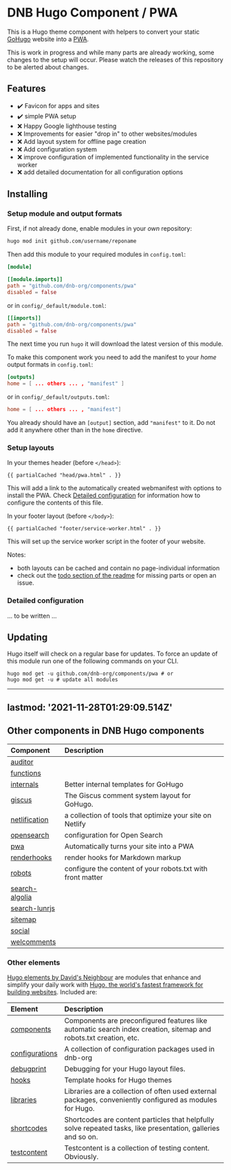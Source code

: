 # DNB Hugo Component / PWA

This is a Hugo theme component with helpers to convert your static [GoHugo](https://gohugo.io/) website into a [PWA](https://web.dev/progressive-web-apps/).

This is work in progress and while many parts are already working, some changes to the setup will occur. Please watch the releases of this repository to be alerted about changes.

## Features

- :heavy_check_mark: Favicon for apps and sites
- :heavy_check_mark: simple PWA setup
- :x: Happy Google lighthouse testing
- :x: Improvements for easier "drop in" to other websites/modules
- :x: Add layout system for offline page creation
- :x: Add configuration system
- :x: improve configuration of implemented functionality in the service worker
- :x: add detailed documentation for all configuration options

## Installing

### Setup module and output formats

First, if not already done, enable modules in your _own_ repository:

```bash
hugo mod init github.com/username/reponame
```

Then add this module to your required modules in `config.toml`:

```toml
[module]

[[module.imports]]
path = "github.com/dnb-org/components/pwa"
disabled = false

```

or in `config/_default/module.toml`:

```toml
[[imports]]
path = "github.com/dnb-org/components/pwa"
disabled = false

```

The next time you run `hugo` it will download the latest version of this module.

To make this component work you need to add the manifest to your _home_ output formats in `config.toml`:

```toml
[outputs]
home = [ ... others ... , "manifest" ]
```

or in `config/_default/outputs.toml`:

```toml
home = [ ... others ... , "manifest"]
```

You already should have an `[output]` section, add `"manifest"` to it. Do not add it anywhere other than in the `home` directive.

### Setup layouts

In your themes header (before `</head>`):

```gotemplate
{{ partialCached "head/pwa.html" . }}
```

This will add a link to the automatically created webmanifest with options to install the PWA. Check [Detailed configuration](#detailed-configuration) for information how to configure the contents of this file.

In your footer layout (before `</body>`):

```gotemplate
{{ partialCached "footer/service-worker.html" . }}
```

This will set up the service worker script in the footer of your website.

Notes:

- both layouts can be cached and contain no page-individual information
- check out the [todo section of the readme](#todo) for missing parts or open an issue.

### Detailed configuration

... to be written ...

## Updating

Hugo itself will check on a regular base for updates. To force an update of this module run one of the following commands on your CLI.

```shell
hugo mod get -u github.com/dnb-org/components/pwa # or
hugo mod get -u # update all modules
```

<!--- COMPONENTS BEGIN --->

---
lastmod: '2021-11-28T01:29:09.514Z'
---
## Other components in DNB Hugo components

| Component | Description |
| :--- | :--- |
| [auditor](https://github.com/dnb-org/components/tree/main/auditor) | |
| [functions](https://github.com/dnb-org/components/tree/main/functions) | |
| [internals](https://github.com/dnb-org/components/tree/main/internals) | Better internal templates for GoHugo |
| [giscus](https://github.com/dnb-org/components/tree/main/giscus) | The Giscus comment system layout for GoHugo. |
| [netlification](https://github.com/dnb-org/components/tree/main/netlification) | a collection of tools that optimize your site on Netlify |
| [opensearch](https://github.com/dnb-org/components/tree/main/opensearch) | configuration for Open Search |
| [pwa](https://github.com/dnb-org/components/tree/main/pwa) | Automatically turns your site into a PWA |
| [renderhooks](https://github.com/dnb-org/components/tree/main/renderhooks) | render hooks for Markdown markup |
| [robots](https://github.com/dnb-org/components/tree/main/robots) | configure the content of your robots.txt with front matter |
| [search-algolia](https://github.com/dnb-org/components/tree/main/search-algolia) | |
| [search-lunrjs](https://github.com/dnb-org/components/tree/main/search-lunrjs) | |
| [sitemap](https://github.com/dnb-org/components/tree/main/sitemap) | |
| [social](https://github.com/dnb-org/components/tree/main/social) | |
| [welcomments](https://github.com/dnb-org/components/tree/main/welcomments) | |
<!--- COMPONENTS END --->

<!--- ELEMENTS BEGIN --->

### Other elements

[Hugo elements by David's Neighbour](https://github.com/dnb-org) are modules that enhance and simplify your daily work with [Hugo, the world's fastest framework for building websites](https://gohugo.io/). Included are:

| Element                                                     | Description                                                                                                       |
| :---------------------------------------------------------- | :---------------------------------------------------------------------------------------------------------------- |
| [components](https://github.com/dnb-org/components)         | Components are preconfigured features like automatic search index creation, sitemap and robots.txt creation, etc. |
| [configurations](https://github.com/dnb-org/configurations) | A collection of configuration packages used in dnb-org                                                            |
| [debugprint](https://github.com/dnb-org/debugprint)         | Debugging for your Hugo layout files.                                                                             |
| [hooks](https://github.com/dnb-org/hooks)                   | Template hooks for Hugo themes                                                                                    |
| [libraries](https://github.com/dnb-org/libraries)           | Libraries are a collection of often used external packages, conveniently configured as modules for Hugo.          |
| [shortcodes](https://github.com/dnb-org/shortcodes)         | Shortcodes are content particles that helpfully solve repeated tasks, like presentation, galleries and so on.     |
| [testcontent](https://github.com/dnb-org/testcontent)       | Testcontent is a collection of testing content. Obviously.                                                        |

<!--- ELEMENTS BEGIN --->
